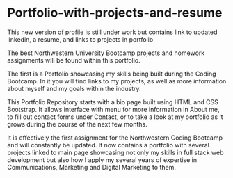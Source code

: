 # Portfolio-with-projects-and-resume
This new version of profile is still under work but contains link to updated linkedin, a resume, and links to projects in portfolio

The best Northwestern University Bootcamp projects and homework assignments will be found within this portfolio.

The first is a Portfolio showcasing my skills being built during the Coding Bootcamp. In it you will find links to my projects, as well as more information about myself and my goals within the industry.

This Portfolio Repository starts with a bio page built using HTML and CSS Bootstrap.
It allows interface with menu for more information in About me, to fill out contact forms under Contact, or to take a look at my portfolio as it grows during the course of the next few months.

It is effectively the first assignment for the Northwestern Coding Bootcamp and will constantly be updated. It now contains a portfolio with several projects linked to main page showcasing not only my skills in full stack web development but also how I apply my several years of expertise in Communications, Marketing and Digital Marketing to them.


